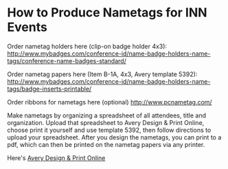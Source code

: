 # How to Produce Nametags for INN Events

Order nametag holders here (clip-on badge holder 4x3): http://www.mybadges.com/conference-id/name-badge-holders-name-tags/conference-name-badges-standard/

Order nametag papers here (Item B-1A, 4x3, Avery template 5392): http://www.mybadges.com/conference-id/name-badge-holders-name-tags/badge-inserts-printable/

Order ribbons for nametags here (optional)
http://www.pcnametag.com/

Make nametags by organizing a spreadsheet of all attendees, title and organization. Upload that spreadsheet to Avery Design & Print Online, choose print it yourself and use template 5392, then follow directions to upload your spreadsheet. After you design the nametags, you can print to a pdf, which can then be printed on the nametag papers via any printer.

Here's [Avery Design & Print Online](http://www.avery.com/avery/en_us/Templates-%26-Software/Software/Avery-Design--Print-Online.htm?int_id=topnav-templates-DPOstartpage)
